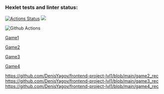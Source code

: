 ### Hexlet tests and linter status:
[![Actions Status](https://github.com/DenisYagov/frontend-project-lvl1/workflows/hexlet-check/badge.svg)](https://github.com/DenisYagov/frontend-project-lvl1/actions)
<a href="https://codeclimate.com/github/codeclimate/codeclimate/maintainability"><img src="https://api.codeclimate.com/v1/badges/a99a88d28ad37a79dbf6/maintainability" /></a>

![Github Actions](https://github.com/DenisYagov/frontend-project-lvl1/actions/workflows/github-actions-demo.yml/badge.svg)

[Game1](https://asciinema.org/a/mxTtRMuqVMpcYczJC2G2JRdbD)

[Game2](https://asciinema.org/a/I3SrqlwnNG4iwUkYxwhuovNuf)

[Game3](https://asciinema.org/a/dsbsP5iQi77Bkvm39UHNiXGca)

[Game4](https://asciinema.org/a/jeuwyMoQqvH8hrwPSkq19a5XP)

https://github.com/DenisYagov/frontend-project-lvl1/blob/main/game2_rec
https://github.com/DenisYagov/frontend-project-lvl1/blob/main/game3_rec
https://github.com/DenisYagov/frontend-project-lvl1/blob/main/game4_rec